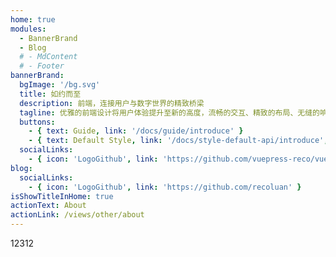```yaml
---
home: true
modules:
  - BannerBrand
  - Blog
  # - MdContent
  # - Footer
bannerBrand:
  bgImage: '/bg.svg'
  title: 如约而至
  description: 前端，连接用户与数字世界的精致桥梁
  tagline: 优雅的前端设计将用户体验提升至新的高度，流畅的交互、精致的布局、无缝的响应。代码不仅是功能的实现，更是一种优雅的表达，让每一个页面成为视觉盛宴
  buttons:
    - { text: Guide, link: '/docs/guide/introduce' }
    - { text: Default Style, link: '/docs/style-default-api/introduce', type: 'plain' }
  socialLinks:
    - { icon: 'LogoGithub', link: 'https://github.com/vuepress-reco/vuepress-theme-reco' }
blog:
  socialLinks:
    - { icon: 'LogoGithub', link: 'https://github.com/recoluan' }
isShowTitleInHome: true
actionText: About
actionLink: /views/other/about
---
```


12312